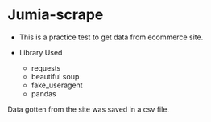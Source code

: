 # Jumia-scrape

- This is a practice test to get data from ecommerce site.

- Library Used
  - requests
  - beautiful soup
  - fake_useragent
  - pandas

Data gotten from the site was saved in a csv file.

